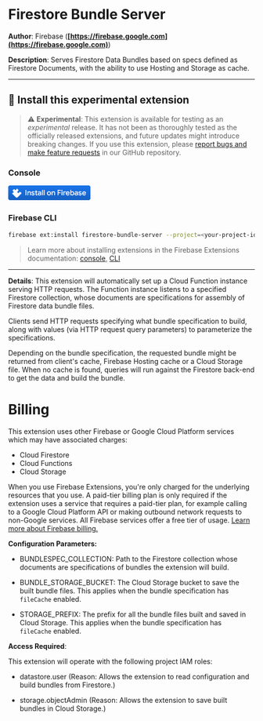 # Firestore Bundle Server

**Author**: Firebase (**[https://firebase.google.com](https://firebase.google.com)**)

**Description**: Serves Firestore Data Bundles based on specs defined as Firestore Documents, with the ability to use Hosting and Storage as cache.

---

## 🧩 Install this experimental extension

> ⚠️ **Experimental**: This extension is available for testing as an _experimental_ release. It has not been as thoroughly tested as the officially released extensions, and future updates might introduce breaking changes. If you use this extension, please [report bugs and make feature requests](https://github.com/firebase/experimental-extensions/issues/new/choose) in our GitHub repository.

### Console

[![Install this extension in your Firebase project](../install-extension.png?raw=true "Install this extension in your Firebase project")](https://console.firebase.google.com/project/_/extensions/install?sourceName=projects/firebasemods/sources/75aead28-f3f6-424d-8212-8e715cb6f341)

### Firebase CLI

```bash
firebase ext:install firestore-bundle-server --project=<your-project-id>
```

> Learn more about installing extensions in the Firebase Extensions documentation: [console](https://firebase.google.com/docs/extensions/install-extensions?platform=console), [CLI](https://firebase.google.com/docs/extensions/install-extensions?platform=cli)

---

**Details**: This extension will automatically set up a Cloud Function instance serving HTTP requests. The Function instance listens to a specified Firestore collection, whose documents are
specifications for assembly of Firestore data bundle files.

Clients send HTTP requests specifying what bundle specification to build, along with values (via HTTP request query parameters) to parameterize the
specifications.

Depending on the bundle specification, the requested bundle might be returned from client's cache, Firebase Hosting cache or a Cloud Storage file. When no
cache is found, queries will run against the Firestore back-end to get the data and build the bundle.

# Billing
This extension uses other Firebase or Google Cloud Platform services which may have associated charges:

- Cloud Firestore
- Cloud Functions
- Cloud Storage

When you use Firebase Extensions, you're only charged for the underlying resources that you use. A paid-tier billing plan is only required if the extension uses a service that requires a paid-tier plan, for example calling to a Google Cloud Platform API or making outbound network requests to non-Google services. All Firebase services offer a free tier of usage. [Learn more about Firebase billing.](https://firebase.google.com/pricing)

**Configuration Parameters:**

- BUNDLESPEC_COLLECTION: Path to the Firestore collection whose documents are specifications of
  bundles the extension will build.

- BUNDLE_STORAGE_BUCKET: The Cloud Storage bucket to save the built bundle files. This applies when
  the bundle specification has `fileCache` enabled.

- STORAGE_PREFIX: The prefix for all the bundle files built and saved in Cloud Storage.
  This applies when the bundle specification has `fileCache` enabled.

**Access Required**:

This extension will operate with the following project IAM roles:

- datastore.user (Reason: Allows the extension to read configuration and build bundles from Firestore.)

- storage.objectAdmin (Reason: Allows the extension to save built bundles in Cloud Storage.)

